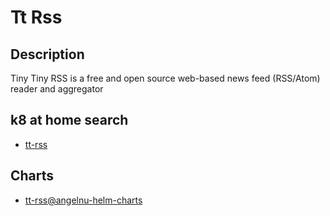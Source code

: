 # Tt Rss

## Description

Tiny Tiny RSS is a free and open source web-based news feed (RSS/Atom) reader and aggregator

## k8 at home search

- [tt-rss](https://nanne.dev/k8s-at-home-search/#/tt-rss)

## Charts

- [tt-rss@angelnu-helm-charts](https://angelnu.github.io/helm-charts/)
